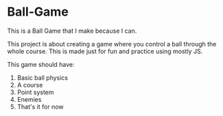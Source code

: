 # Ball-Game
This is a Ball Game that I make because I can.

This project is about creating a game where you control a ball through the whole course. 
This is made just for fun and practice using mostly JS. 

This game should have:
  1. Basic ball physics
  2. A course
  3. Point system
  4. Enemies
  5. That's it for now


